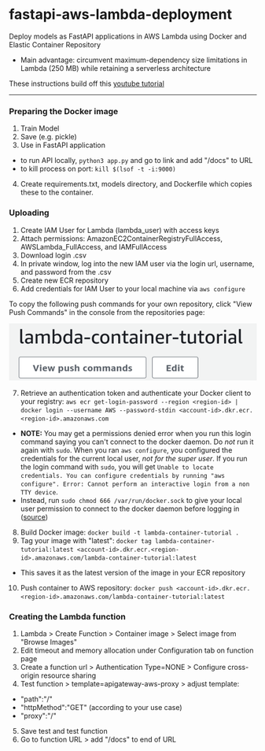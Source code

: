 # fastapi-aws-lambda-deployment
Deploy models as FastAPI applications in AWS Lambda using Docker and Elastic Container Repository 
* Main advantage: circumvent maximum-dependency size limitations in Lambda (250 MB) while retaining a serverless architecture

These instructions build off this [youtube tutorial](https://www.youtube.com/watch?v=VYk3lwZbHBU)

---

### Preparing the Docker image
1. Train Model 
2. Save (e.g. pickle)
3. Use in FastAPI application
- to run API locally, ```python3 app.py``` and go to link and add "/docs" to URL 
- to kill process on port: ```kill $(lsof -t -i:9000)```
4. Create requirements.txt, models directory, and Dockerfile which copies these to the container.

### Uploading 
1. Create IAM User for Lambda (lambda_user) with access keys
2. Attach permissions: AmazonEC2ContainerRegistryFullAccess, AWSLambda_FullAccess, and IAMFullAccess
3. Download login .csv
4. In private window, log into the new IAM user via the login url, username, and password from the .csv 
5.  Create new ECR repository
6.  Add credentials for IAM User to your local machine via ```aws configure```

To copy the following push commands for your own repository, click "View Push Commands" in the console from the repositories page: 

![view-push-commands](img/../../img/ecr-view-push-commands.png)

7.  Retrieve an authentication token and authenticate your Docker client to your registry: ```aws ecr get-login-password --region <region-id> | docker login --username AWS --password-stdin <account-id>.dkr.ecr.<region-id>.amazonaws.com```
 - **NOTE:** You may get a permissions denied error when you run this login command saying you can't connect to the docker daemon. Do *not* run it again with ```sudo```. When you ran ```aws configure```, you configured the credentials for the current local user, *not for the super user*. If you run the login command with ```sudo```, you will get ```Unable to locate credentials. You can configure credentials by running "aws configure". Error: Cannot perform an interactive login from a non TTY device```.
 - Instead, run ```sudo chmod 666 /var/run/docker.sock``` to give your local user permission to connect to the docker daemon before logging in ([source](https://stackoverflow.com/questions/62701131/unable-to-authenticate-my-aws-credentials-for-ecr))
8.  Build Docker image: ```docker build -t lambda-container-tutorial .```
9.  Tag your image with "latest": ```docker tag lambda-container-tutorial:latest <account-id>.dkr.ecr.<region-id>.amazonaws.com/lambda-container-tutorial:latest```
  * This saves it as the latest version of the image in your ECR repository
10.  Push container to AWS repository: ```docker push <account-id>.dkr.ecr.<region-id>.amazonaws.com/lambda-container-tutorial:latest```


### Creating the Lambda function
1. Lambda > Create Function > Container image > Select image from "Browse Images"
2. Edit timeout and memory allocation under Configuration tab on function page 
3. Create a function url > Authentication Type=NONE > Configure cross-origin resource sharing
4. Test function > template=apigateway-aws-proxy > adjust template: 
  - "path":"/"
  - "httpMethod":"GET" (according to your use case)
  - "proxy":"/"
5. Save test and test function
6. Go to function URL > add "/docs" to end of URL